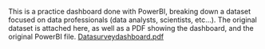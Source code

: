 This is a practice dashboard done with PowerBI, breaking down a dataset focused on data professionals (data analysts, scientists, etc...). The original dataset is attached here, as well as a PDF showing the dashboard, and the original PowerBI file.
[Datasurveydashboard.pdf](https://github.com/ggeraldho/PowerBI-Projects/files/10958437/Datasurveydashboard.pdf)

